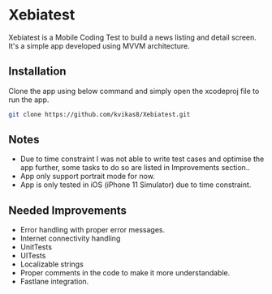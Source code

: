 # Xebiatest

Xebiatest is a Mobile Coding Test to build a news listing and detail screen. It's a simple app developed using MVVM architecture.

## Installation

Clone the app using below command and simply open the xcodeproj file to run the app.

```bash
git clone https://github.com/kvikas8/Xebiatest.git
```

## Notes

- Due to time constraint I was not able to write test cases and optimise the app further, some tasks to do so are listed in Improvements section..
- App only support portrait mode for now.
- App is only tested in iOS (iPhone 11 Simulator) due to time constraint.

## Needed Improvements
- Error handling with proper error messages.
- Internet connectivity handling
- UnitTests
- UITests
- Localizable strings
- Proper comments in the code to make it more understandable.
- Fastlane integration.
